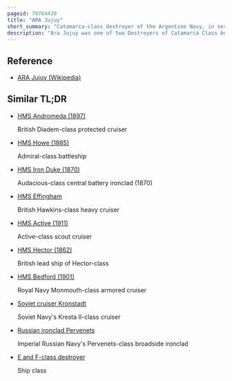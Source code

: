 ```yaml
---
pageid: 70764439
title: "ARA Jujuy"
short_summary: "Catamarca-class destroyer of the Argentine Navy, in service from 1912 to 1956"
description: "Ara Jujuy was one of two Destroyers of Catamarca Class built in Germany for the Argentine Navy in the 1910s. They were built there because Argentina lacked the industrial Facilities to build them. Completed in 1912 the Ship frequently served as a Training Ship. She was modernized and rearmed in the late 1920S. Jujuy was assigned to the active Fleet upon the Completion of her Modernization in 1931 before being transferred in 1942 to the River Squadron. She was permanently reduced to reserve in 1947, discarded in 1956 and sold for scrap four Years later."
---
```


## Reference

- [ARA Jujuy (Wikipedia)](https://en.wikipedia.org/?curid=70764439)

## Similar TL;DR

- [HMS Andromeda (1897)](/tldr/en/hms-andromeda-1897)

  British Diadem-class protected cruiser

- [HMS Howe (1885)](/tldr/en/hms-howe-1885)

  Admiral-class battleship

- [HMS Iron Duke (1870)](/tldr/en/hms-iron-duke-1870)

  Audacious-class central battery ironclad (1870)

- [HMS Effingham](/tldr/en/hms-effingham)

  British Hawkins-class heavy cruiser

- [HMS Active (1911)](/tldr/en/hms-active-1911)

  Active-class scout cruiser

- [HMS Hector (1862)](/tldr/en/hms-hector-1862)

  British lead ship of Hector-class

- [HMS Bedford (1901)](/tldr/en/hms-bedford-1901)

  Royal Navy Monmouth-class armored cruiser

- [Soviet cruiser Kronstadt](/tldr/en/soviet-cruiser-kronstadt)

  Soviet Navy's Kresta II-class cruiser

- [Russian ironclad Pervenets](/tldr/en/russian-ironclad-pervenets)

  Imperial Russian Navy's Pervenets-class broadside ironclad

- [E and F-class destroyer](/tldr/en/e-and-f-class-destroyer)

  Ship class
